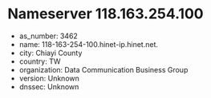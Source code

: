 # Nameserver 118.163.254.100

* as_number: 3462
* name: 118-163-254-100.hinet-ip.hinet.net.
* city: Chiayi County
* country: TW
* organization: Data Communication Business Group
* version: Unknown
* dnssec: Unknown
